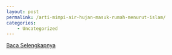 ```yaml
---
layout: post
permalink: /arti-mimpi-air-hujan-masuk-rumah-menurut-islam/
categories:
    - Uncategorized
---
```


[Baca Selengkapnya](/01)